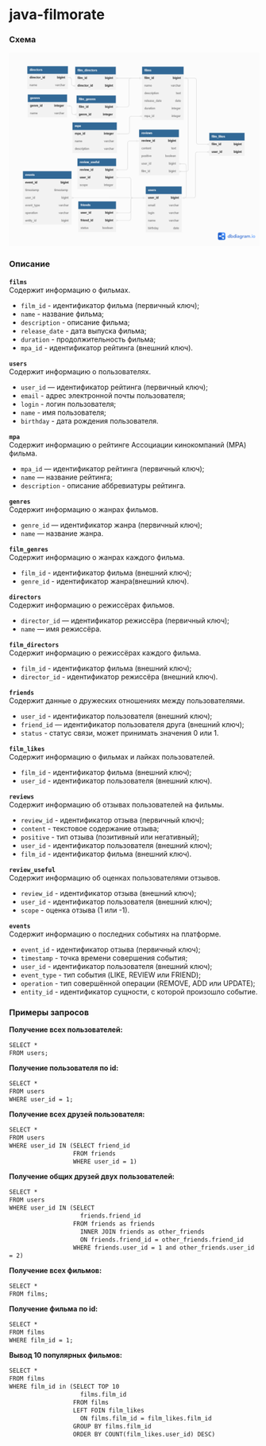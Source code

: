 # java-filmorate
### Схема
![Filmorate DB structure](/src/main/resources/images/newSchemeBD.png)

### Описание

**`films`**  
Содержит информацию о фильмах.

- `film_id` - идентификатор фильма (первичный ключ);
- `name` - название фильма;
- `description` - описание фильма;
- `release_date` - дата выпуска фильма;
- `duration` - продолжительность фильма;
- `mpa_id` - идентификатор рейтинга (внешний ключ).

**`users`**  
Содержит информацию о пользователях.

- `user_id` — идентификатор рейтинга (первичный ключ);
- `email` - адрес электронной почты пользователя;
- `login` - логин пользователя;
- `name` - имя пользователя;
- `birthday` - дата рождения пользователя.

**`mpa`**  
Содержит информацию о рейтинге Ассоциации кинокомпаний (МРА) фильма.

- `mpa_id` — идентификатор рейтинга (первичный ключ);
- `name` — название рейтинга;
- `description` - описание аббревиатуры рейтинга.

**`genres`**  
Содержит информацию о жанрах фильмов.

- `genre_id` — идентификатор жанра (первичный ключ);
- `name` — название жанра.

**`film_genres`**  
Содержит информацию о жанрах каждого фильма.

- `film_id` - идентификатор фильма (внешний ключ);
- `genre_id` - идентификатор жанра(внешний ключ).

**`directors`**  
Содержит информацию о режиссёрах фильмов.

- `director_id` — идентификатор режиссёра (первичный ключ);
- `name` — имя режиссёра.

**`film_directors`**  
Содержит информацию о режиссёрах каждого фильма.

- `film_id` - идентификатор фильма (внешний ключ);
- `director_id` - идентификатор режиссёра (внешний ключ).

**`friends`**  
Содержит данные о дружеских отношениях между пользователями.

- `user_id` - идентификатор пользователя (внешний ключ);
- `friend_id` — идентификатор пользователя друга (внешний ключ);
- `status` - статус связи, может принимать значения 0 или 1.

**`film_likes`**  
Содержит информацию о фильмах и лайках пользователей.

- `film_id` - идентификатор фильма (внешний ключ);
- `user_id` - идентификатор пользователя (внешний ключ).

**`reviews`**  
Содержит информацию об отзывах пользователей на фильмы.

- `review_id` - идентификатор отзыва (первичный ключ);
- `content` - текстовое содержание отзыва;
- `positive` - тип отзыва (позитивный или негативный);
- `user_id` - идентификатор пользователя (внешний ключ);
- `film_id` - идентификатор фильма (внешний ключ).

**`review_useful`**  
Содержит информацию об оценках пользователями отзывов.

- `review_id` - идентификатор отзыва (внешний ключ);
- `user_id` - идентификатор пользователя (внешний ключ);
- `scope` - оценка отзыва (1 или -1).

**`events`**  
Содержит информацию о последних событиях на платформе.

- `event_id` - идентификатор отзыва (первичный ключ);
- `timestamp` - точка времени совершения события;
- `user_id` - идентификатор пользователя (внешний ключ);
- `event_type` - тип события (LIKE, REVIEW или FRIEND);
- `operation` - тип совершённой операции (REMOVE, ADD или UPDATE);
- `entity_id` - идентификатор сущности, с которой произошло событие.


### Примеры запросов

**Получение всех пользователей:**
```
SELECT *
FROM users;
```

**Получение пользователя по id:**
```
SELECT *
FROM users
WHERE user_id = 1;
```

**Получение всех друзей пользователя:**
```
SELECT *
FROM users
WHERE user_id IN (SELECT friend_id
                  FROM friends
                  WHERE user_id = 1)

```

**Получение общих друзей двух пользователей:**
```
SELECT *
FROM users
WHERE user_id IN (SELECT 
                    friends.friend_id 
                  FROM friends as friends
                    INNER JOIN friends as other_friends
                    ON friends.friend_id = other_friends.friend_id
                  WHERE friends.user_id = 1 and other_friends.user_id = 2)              
```

**Получение всех фильмов:**
```
SELECT *
FROM films;
```

**Получение фильма по id:**
```
SELECT *
FROM films
WHERE film_id = 1;
```

**Вывод 10 популярных фильмов:**
```
SELECT *
FROM films
WHERE film_id in (SELECT TOP 10
                    films.film_id
                  FROM films
                  LEFT FOIN film_likes
                    ON films.film_id = film_likes.film_id
                  GROUP BY films.film_id
                  ORDER BY COUNT(film_likes.user_id) DESC)
```